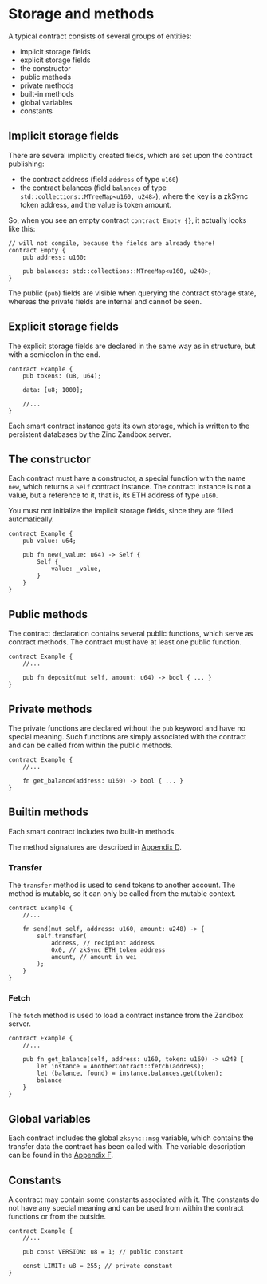 # Storage and methods

A typical contract consists of several groups of entities:

- implicit storage fields
- explicit storage fields
- the constructor
- public methods
- private methods
- built-in methods
- global variables
- constants

## Implicit storage fields

There are several implicitly created fields, which are set upon the contract publishing:

- the contract address (field `address` of type `u160`)
- the contract balances (field `balances` of type `std::collections::MTreeMap<u160, u248>`),
where the key is a zkSync token address, and the value is token amount.

So, when you see an empty contract `contract Empty {}`, it actually looks like this:

```rust,no_run,noplaypen
// will not compile, because the fields are already there!
contract Empty {
    pub address: u160;

    pub balances: std::collections::MTreeMap<u160, u248>;
}
```

The public (`pub`) fields are visible when querying the contract storage state,
whereas the private fields are internal and cannot be seen.

## Explicit storage fields

The explicit storage fields are declared in the same way as in structure, but with
a semicolon in the end.

```rust,no_run,noplaypen
contract Example {
    pub tokens: (u8, u64);

    data: [u8; 1000];

    //...
}
```

Each smart contract instance gets its own storage, which is written to the
persistent databases by the Zinc Zandbox server.

## The constructor

Each contract must have a constructor, a special function with the name `new`, which
returns a `Self` contract instance. The contract instance is not a value, but a reference
to it, that is, its ETH address of type `u160`.

You must not initialize the implicit storage fields, since they are filled automatically.

```rust,no_run,noplaypen
contract Example {
    pub value: u64;

    pub fn new(_value: u64) -> Self {
        Self {
            value: _value,
        }
    }
}
```

## Public methods

The contract declaration contains several public functions, which serve as
contract methods. The contract must have at least one public function.

```rust,no_run,noplaypen
contract Example {
    //...

    pub fn deposit(mut self, amount: u64) -> bool { ... }
}
```

## Private methods

The private functions are declared without the `pub` keyword and have no
special meaning. Such functions are simply associated with the contract and
can be called from within the public methods.

```rust,no_run,noplaypen
contract Example {
    //...

    fn get_balance(address: u160) -> bool { ... }
}
```

## Builtin methods

Each smart contract includes two built-in methods.

The method signatures are described in [Appendix D](../appendix/D-intrinsic-functions.md).

### Transfer

The `transfer` method is used to send tokens to another account. The method is mutable,
so it can only be called from the mutable context.

```rust,no_run,noplaypen
contract Example {
    //...

    fn send(mut self, address: u160, amount: u248) -> {
        self.transfer(
            address, // recipient address
            0x0, // zkSync ETH token address
            amount, // amount in wei
        );
    }
}
```

### Fetch

The `fetch` method is used to load a contract instance from the Zandbox server.

```rust,no_run,noplaypen
contract Example {
    //...

    pub fn get_balance(self, address: u160, token: u160) -> u248 {
        let instance = AnotherContract::fetch(address);
        let (balance, found) = instance.balances.get(token);
        balance
    }
}
```

## Global variables

Each contract includes the global `zksync::msg` variable, which contains the
transfer data the contract has been called with. The variable description can
be found in the [Appendix F](../appendix/F-zksync-library.md).

## Constants

A contract may contain some constants associated with it. The constants do not
have any special meaning and can be used from within the contract functions or
from the outside.

```rust,no_run,noplaypen
contract Example {
    //...

    pub const VERSION: u8 = 1; // public constant 

    const LIMIT: u8 = 255; // private constant
}
```
